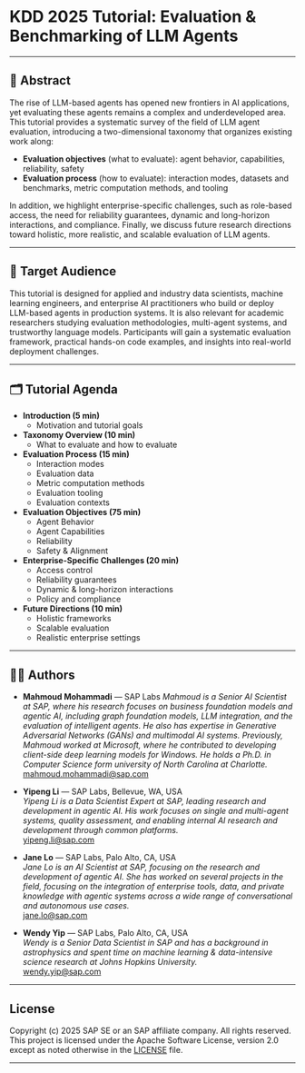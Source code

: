 # KDD 2025 Tutorial: Evaluation & Benchmarking of LLM Agents

---

## 📄 Abstract

The rise of LLM-based agents has opened new frontiers in AI applications, yet evaluating these agents remains a complex and underdeveloped area. This tutorial provides a systematic survey of the field of LLM agent evaluation, introducing a two-dimensional taxonomy that organizes existing work along:
- **Evaluation objectives** (what to evaluate): agent behavior, capabilities, reliability, safety
- **Evaluation process** (how to evaluate): interaction modes, datasets and benchmarks, metric computation methods, and tooling

In addition, we highlight enterprise-specific challenges, such as role-based access, the need for reliability guarantees, dynamic and long-horizon interactions, and compliance. Finally, we discuss future research directions toward holistic, more realistic, and scalable evaluation of LLM agents.

---

## 🎯 Target Audience

This tutorial is designed for applied and industry data scientists, machine learning engineers, and enterprise AI practitioners who build or deploy LLM-based agents in production systems. It is also relevant for academic researchers studying evaluation methodologies, multi-agent systems, and trustworthy language models. Participants will gain a systematic evaluation framework, practical hands-on code examples, and insights into real-world deployment challenges.

---

## 🗂️ Tutorial Agenda

- **Introduction (5 min)**
  - Motivation and tutorial goals
- **Taxonomy Overview (10 min)**
  - What to evaluate and how to evaluate
- **Evaluation Process (15 min)**
  - Interaction modes
  - Evaluation data
  - Metric computation methods
  - Evaluation tooling
  - Evaluation contexts
- **Evaluation Objectives (75 min)**
  - Agent Behavior
  - Agent Capabilities
  - Reliability
  - Safety & Alignment
- **Enterprise-Specific Challenges (20 min)**
  - Access control
  - Reliability guarantees
  - Dynamic & long-horizon interactions
  - Policy and compliance
- **Future Directions (10 min)**
  - Holistic frameworks
  - Scalable evaluation
  - Realistic enterprise settings

---

## 👩‍💻 Authors

- **Mahmoud Mohammadi** — SAP Labs 
  *Mahmoud is a Senior AI Scientist at SAP, where his research focuses on business foundation models and agentic AI, including graph foundation models, LLM integration, and the evaluation of intelligent agents. He also has expertise in Generative Adversarial Networks (GANs) and multimodal AI systems. Previously, Mahmoud worked at Microsoft, where he contributed to developing client-side deep learning models for Windows. He holds a Ph.D. in Computer Science form university of North Carolina at Charlotte.*  
  [mahmoud.mohammadi@sap.com](mailto:mahmoud.mohammadi@sap.com)

- **Yipeng Li** — SAP Labs, Bellevue, WA, USA  
  *Yipeng Li is a Data Scientist Expert at SAP, leading research and development in agentic AI. His work focuses on single and multi-agent systems, quality assessment, and enabling internal AI research and development through common platforms.*  
  [yipeng.li@sap.com](mailto:yipeng.li@sap.com)

- **Jane Lo** — SAP Labs, Palo Alto, CA, USA  
  *Jane Lo is an AI Scientist at SAP, focusing on the research and development of agentic AI. She has worked on several projects in the field, focusing on the integration of enterprise tools, data, and private knowledge with agentic systems across a wide range of conversational and autonomous use cases.*  
  [jane.lo@sap.com](mailto:jane.lo@sap.com)

- **Wendy Yip** — SAP Labs, Palo Alto, CA, USA  
  *Wendy is a Senior Data Scientist in SAP and has a background in astrophysics and spent time on machine learning \& data-intensive science research at Johns Hopkins University.*  
  [wendy.yip@sap.com](mailto:wendy.yip@sap.com)

---

## License

Copyright (c) 2025 SAP SE or an SAP affiliate company. All rights reserved. This project is licensed under the Apache Software License, version 2.0 except as noted otherwise in the [LICENSE](LICENSE) file.

---


